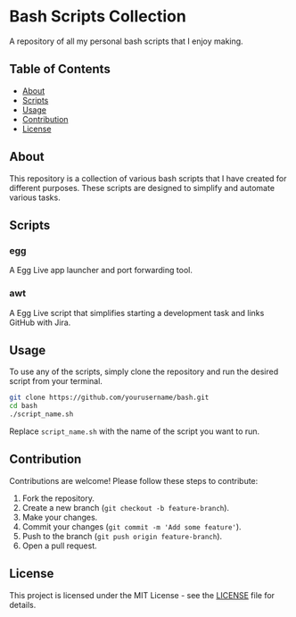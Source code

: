 # Bash Scripts Collection

A repository of all my personal bash scripts that I enjoy making.

## Table of Contents
- [About](#about)
- [Scripts](#scripts)
- [Usage](#usage)
- [Contribution](#contribution)
- [License](#license)

## About

This repository is a collection of various bash scripts that I have created for different purposes. These scripts are designed to simplify and automate various tasks.

## Scripts

### egg
A Egg Live app launcher and port forwarding tool.

### awt
A Egg Live script that simplifies starting a development task and links GitHub with Jira.

## Usage

To use any of the scripts, simply clone the repository and run the desired script from your terminal.

```bash
git clone https://github.com/yourusername/bash.git
cd bash
./script_name.sh
```

Replace `script_name.sh` with the name of the script you want to run.

## Contribution

Contributions are welcome! Please follow these steps to contribute:

1. Fork the repository.
2. Create a new branch (`git checkout -b feature-branch`).
3. Make your changes.
4. Commit your changes (`git commit -m 'Add some feature'`).
5. Push to the branch (`git push origin feature-branch`).
6. Open a pull request.

## License

This project is licensed under the MIT License - see the [LICENSE](LICENSE) file for details.
